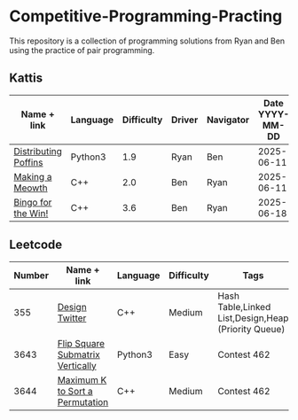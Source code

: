 # Competitive-Programming-Practing

This repository is a collection of programming solutions from Ryan and Ben using the practice of pair programming.

## Kattis

|Name + link|Language|Difficulty|Driver|Navigator|Date YYYY-MM-DD|
|---|---|---|---|---|---|
|[Distributing Poffins](https://open.kattis.com/problems/distributingpoffins?editresubmit=17545562&tab=metadata)| Python3 | 1.9 | Ryan | Ben | 2025-06-11 |
|[Making a Meowth](https://open.kattis.com/problems/makingameowth)| C++ | 2.0 | Ben | Ryan | 2025-06-11 |
|[Bingo for the Win!](https://open.kattis.com/problems/bingoforthewin)| C++ | 3.6 | Ben | Ryan | 2025-06-18 |

## Leetcode

|Number|Name + link|Language|Difficulty|Tags|Driver|Navigator|
|---|---|---|---|---|---|---|
|355|[Design Twitter](https://leetcode.com/problems/design-twitter/description/)|C++|Medium|Hash Table,Linked List,Design,Heap (Priority Queue)|Ben|Ryan|
|3643|[Flip Square Submatrix Vertically](https://leetcode.com/problems/flip-square-submatrix-vertically)|Python3|Easy|Contest 462|Ryan|Ben|
|3644| [Maximum K to Sort a Permutation](https://leetcode.com/problems/maximum-k-to-sort-a-permutation/description/?roomId=sdkWBI)|C++|Medium|Contest 462|Ben|Ryan|
